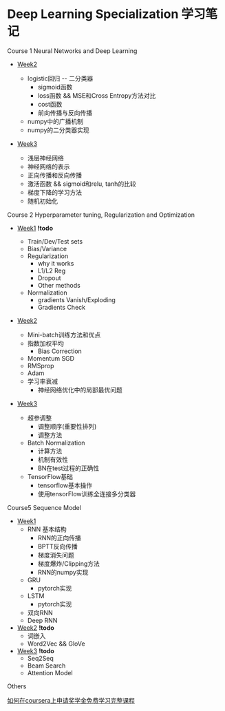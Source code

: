 # Deep Learning Specialization 学习笔记

Course 1 Neural Networks and Deep Learning

- [ Week2](https://nbviewer.jupyter.org/github/caidwang/NN-and-DL-Notebook/blob/master/C1week2.ipynb)
    - logistic回归 -- 二分类器
        - sigmoid函数
        - loss函数 && MSE和Cross Entropy方法对比
        - cost函数
        - 前向传播与反向传播
    - numpy中的广播机制
    - numpy的二分类器实现

- [Week3](https://nbviewer.jupyter.org/github/caidwang/NN-and-DL-Notebook/blob/master/C1Week3.ipynb)
    - 浅层神经网络
    - 神经网络的表示
    - 正向传播和反向传播
    - 激活函数 && sigmoid和relu, tanh的比较
    - 梯度下降的学习方法
    - 随机初始化

Course 2 Hyperparameter tuning, Regularization and Optimization

- [Week1](https://nbviewer.jupyter.org/github/caidwang/NN-and-DL-Notebook/blob/master/C2week1.ipynb) **!todo**
    - Train/Dev/Test sets
    - Bias/Variance
    - Regularization
      - why it works
      - L1/L2 Reg
      - Dropout
      - Other methods
    - Normalization
      - gradients Vanish/Exploding
      - Gradients Check

- [Week2](https://nbviewer.jupyter.org/github/caidwang/NN-and-DL-Notebook/blob/master/C2Week2.ipynb)
    - Mini-batch训练方法和优点
    - 指数加权平均
        - Bias Correction
    - Momentum SGD
    - RMSprop
    - Adam
    - 学习率衰减
        - 神经网络优化中的局部最优问题

- [Week3](https://nbviewer.jupyter.org/github/caidwang/NN-and-DL-Notebook/blob/master/C2week3.ipynb)
    - 超参调整
        - 调整顺序(重要性排列)
        - 调整方法
    - Batch Normalization
        - 计算方法
        - 机制有效性
        - BN在test过程的正确性
    - TensorFlow基础
        - tensorflow基本操作
        - 使用tensorFlow训练全连接多分类器

Course5 Sequence Model

- [Week1](https://nbviewer.jupyter.org/github/caidwang/NN-and-DL-Notebook/blob/master/C5Week1.ipynb)
    - RNN 基本结构
      - RNN的正向传播
      - BPTT反向传播
      - 梯度消失问题
      - 梯度爆炸/Clipping方法
      - RNN的numpy实现
    - GRU
        - pytorch实现
    - LSTM
        - pytorch实现
    - 双向RNN
    - Deep RNN
- [Week2](https://nbviewer.jupyter.org/github/caidwang/NN-and-DL-Notebook/blob/master/C5week2.ipynb) **!todo**
    - 词嵌入
    - Word2Vec && GloVe
- [Week3](https://nbviewer.jupyter.org/github/caidwang/NN-and-DL-Notebook/blob/master/C5week3.ipynb) **!todo**
    - Seq2Seq
    - Beam Search
    - Attention Model

Others

[如何在coursera上申请奖学金免费学习完整课程](https://github.com/caidwang/NN-and-DL-Notebook/blob/master/How%20to%20Apply%20Financial%20Aid%20for%20this%20Specialization.md)
